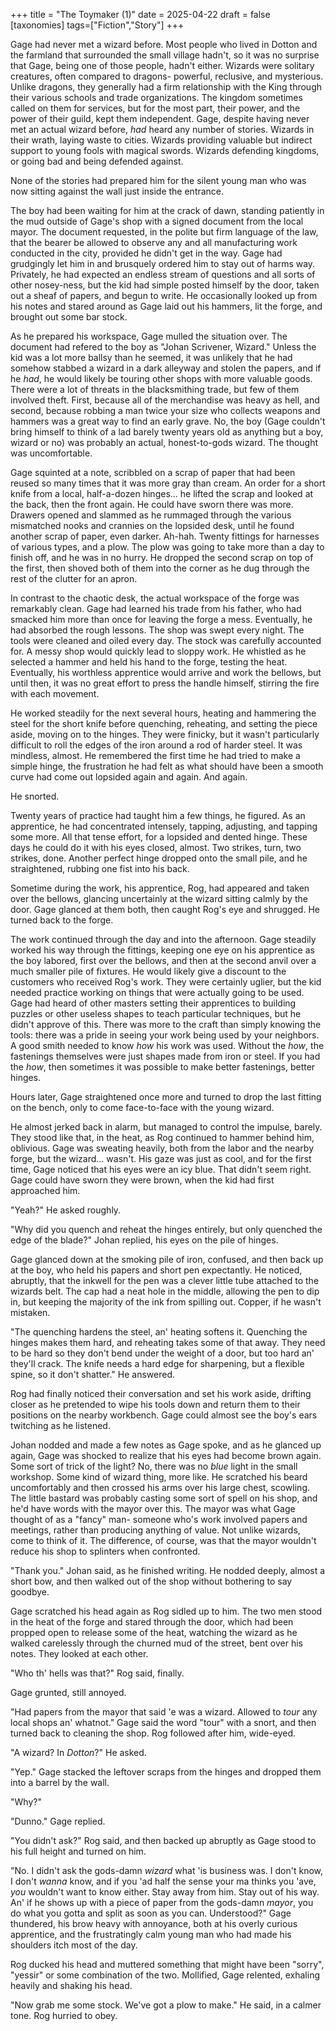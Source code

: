 +++
title = "The Toymaker (1)"
date = 2025-04-22
draft = false
[taxonomies]
tags=["Fiction","Story"]
+++

Gage had never met a wizard before. Most people who lived in Dotton and the farmland that surrounded the small village hadn't, so it was no surprise that Gage, being one of those people, hadn't either. Wizards were solitary creatures, often compared to dragons- powerful, reclusive, and mysterious. Unlike dragons, they generally had a firm relationship with the King through their various schools and trade organizations. The kingdom sometimes called on them for services, but for the most part, their power, and the power of their guild, kept them independent. Gage, despite having never met an actual wizard before, *had* heard any number of stories. Wizards in their wrath, laying waste to cities. Wizards providing valuable but indirect support to young fools with magical swords. Wizards defending kingdoms, or going bad and being defended against.

None of the stories had prepared him for the silent young man who was now sitting against the wall just inside the entrance.

The boy had been waiting for him at the crack of dawn, standing patiently in the mud outside of Gage's shop with a signed document from the local mayor. The document requested, in the polite but firm language of the law, that the bearer be allowed to observe any and all manufacturing work conducted in the city, provided he didn't get in the way. Gage had grudgingly let him in and brusquely ordered him to stay out of harms way. Privately, he had expected an endless stream of questions and all sorts of other nosey-ness, but the kid had simple posted himself by the door, taken out a sheaf of papers, and begun to write. He occasionally looked up from his notes and stared around as Gage laid out his hammers, lit the forge, and brought out some bar stock.

As he prepared his workspace, Gage mulled the situation over. The document had refered to the boy as "Johan Scrivener, Wizard." Unless the kid was a lot more ballsy than he seemed, it was unlikely that he had somehow stabbed a wizard in a dark alleyway and stolen the papers, and if he *had*, he would likely be touring other shops with more valuable goods. There were a lot of threats in the blacksmithing trade, but few of them involved theft. First, because all of the merchandise was heavy as hell, and second, because robbing a man twice your size who collects weapons and hammers was a great way to find an early grave. No, the boy (Gage couldn't bring himself to think of a lad barely twenty years old as anything but a boy, wizard or no) was probably an actual, honest-to-gods wizard. The thought was uncomfortable. 

Gage squinted at a note, scribbled on a scrap of paper that had been reused so many times that it was more gray than cream. An order for a short knife from a local, half-a-dozen hinges... he lifted the scrap and looked at the back, then the front again. He could have sworn there was more. Drawers opened and slammed as he rummaged through the various mismatched nooks and crannies on the lopsided desk, until he found another scrap of paper, even darker. Ah-hah. Twenty fittings for harnesses of various types, and a plow. The plow was going to take more than a day to finish off, and he was in no hurry. He dropped the second scrap on top of the first, then shoved both of them into the corner as he dug through the rest of the clutter for an apron.

In contrast to the chaotic desk, the actual workspace of the forge was remarkably clean. Gage had learned his trade from his father, who had smacked him more than once for leaving the forge a mess. Eventually, he had absorbed the rough lessons. The shop was swept every night. The tools were cleaned and oiled every day. The stock was carefully accounted for. A messy shop would quickly lead to sloppy work. He whistled as he selected a hammer and held his hand to the forge, testing the heat. Eventually, his worthless apprentice would arrive and work the bellows, but until then, it was no great effort to press the handle himself, stirring the fire with each movement.

He worked steadily for the next several hours, heating and hammering the steel for the short knife before quenching, reheating, and setting the piece aside, moving on to the hinges. They were finicky, but it wasn't particularly difficult to roll the edges of the iron around a rod of harder steel. It was mindless, almost. He remembered the first time he had tried to make a simple hinge, the frustration he had felt as what should have been a smooth curve had come out lopsided again and again. And again. 

He snorted. 

Twenty years of practice had taught him a few things, he figured. As an apprentice, he had concentrated intensely, tapping, adjusting, and tapping some more. All that tense effort, for a lopsided and dented hinge. These days he could do it with his eyes closed, almost. Two strikes, turn, two strikes, done. Another perfect hinge dropped onto the small pile, and he straightened, rubbing one fist into his back.

Sometime during the work, his apprentice, Rog, had appeared and taken over the bellows, glancing uncertainly at the wizard sitting calmly by the door. Gage glanced at them both, then caught Rog's eye and shrugged. He turned back to the forge.

The work continued through the day and into the afternoon. Gage steadily worked his way through the fittings, keeping one eye on his apprentice as the boy labored, first over the bellows, and then at the second anvil over a much smaller pile of fixtures. He would likely give a discount to the customers who received Rog's work. They were certainly uglier, but the kid needed practice working on things that were actually going to be used. Gage had heard of other masters setting their apprentices to building puzzles or other useless shapes to teach particular techniques, but he didn't approve of this. There was more to the craft than simply knowing the tools: there was a pride in seeing your work being used by your neighbors. A good smith needed to know *how* his work was used. Without the *how*, the fastenings themselves were just shapes made from iron or steel. If you had the *how*, then sometimes it was possible to make better fastenings, better hinges.

Hours later, Gage straightened once more and turned to drop the last fitting on the bench, only to come face-to-face with the young wizard.

He almost jerked back in alarm, but managed to control the impulse, barely. They stood like that, in the heat, as Rog continued to hammer behind him, oblivious. Gage was sweating heavily, both from the labor and the nearby forge, but the wizard... wasn't. His gaze was just as cool, and for the first time, Gage noticed that his eyes were an icy blue. That didn't seem right. Gage could have sworn they were brown, when the kid had first approached him.

"Yeah?" He asked roughly.

"Why did you quench and reheat the hinges entirely, but only quenched the edge of the blade?" Johan replied, his eyes on the pile of hinges.

Gage glanced down at the smoking pile of iron, confused, and then back up at the boy, who held his papers and short pen expectantly. He noticed, abruptly, that the inkwell for the pen was a clever little tube attached to the wizards belt. The cap had a neat hole in the middle, allowing the pen to dip in, but keeping the majority of the ink from spilling out. Copper, if he wasn't mistaken.

"The quenching hardens the steel, an' heating softens it. Quenching the hinges makes them hard, and reheating takes some of that away. They need to be hard so they don't bend under the weight of a door, but too hard an' they'll crack. The knife needs a hard edge for sharpening, but a flexible spine, so it don't shatter." He answered.

Rog had finally noticed their conversation and set his work aside, drifting closer as he pretended to wipe his tools down and return them to their positions on the nearby workbench. Gage could almost see the boy's ears twitching as he listened.

Johan nodded and made a few notes as Gage spoke, and as he glanced up again, Gage was shocked to realize that his eyes had become brown again. Some sort of trick of the light? No, there was no *blue* light in the small workshop. Some kind of wizard thing, more like. He scratched his beard uncomfortably and then crossed his arms over his large chest, scowling. The little bastard was probably casting some sort of spell on his shop, and he'd have words with the mayor over this. The mayor was what Gage thought of as a "fancy" man- someone who's work involved papers and meetings, rather than producing anything of value. Not unlike wizards, come to think of it. The difference, of course, was that the mayor wouldn't reduce his shop to splinters when confronted.

"Thank you." Johan said, as he finished writing. He nodded deeply, almost a short bow, and then walked out of the shop without bothering to say goodbye.

Gage scratched his head again as Rog sidled up to him. The two men stood in the heat of the forge and stared through the door, which had been propped open to release some of the heat, watching the wizard as he walked carelessly through the churned mud of the street, bent over his notes. They looked at each other.

"Who th' hells was that?" Rog said, finally.

Gage grunted, still annoyed.

"Had papers from the mayor that said 'e was a wizard. Allowed to *tour* any local shops an' whatnot." Gage said the word "tour" with a snort, and then turned back to cleaning the shop. Rog followed after him, wide-eyed.

"A wizard? In *Dotton*?" He asked.

"Yep." Gage stacked the leftover scraps from the hinges and dropped them into a barrel by the wall.

"Why?"

"Dunno." Gage replied.

"You didn't ask?" Rog said, and then backed up abruptly as Gage stood to his full height and turned on him. 

"No. I didn't ask the gods-damn *wizard* what 'is business was. I don't know, I don't *wanna* know, and if you 'ad half the sense your ma thinks you 'ave, *you* wouldn't want to know either. Stay away from him. Stay out of his way. An' if he shows up with a piece of paper from the gods-damn *mayor*, you do what you gotta and split as soon as you can. Understood?" Gage thundered, his brow heavy with annoyance, both at his overly curious apprentice, and the frustratingly calm young man who had made his shoulders itch most of the day.

Rog ducked his head and muttered something that might have been "sorry", "yessir" or some combination of the two. Mollified, Gage relented, exhaling heavily and shaking his head.

"Now grab me some stock. We've got a plow to make." He said, in a calmer tone. Rog hurried to obey.